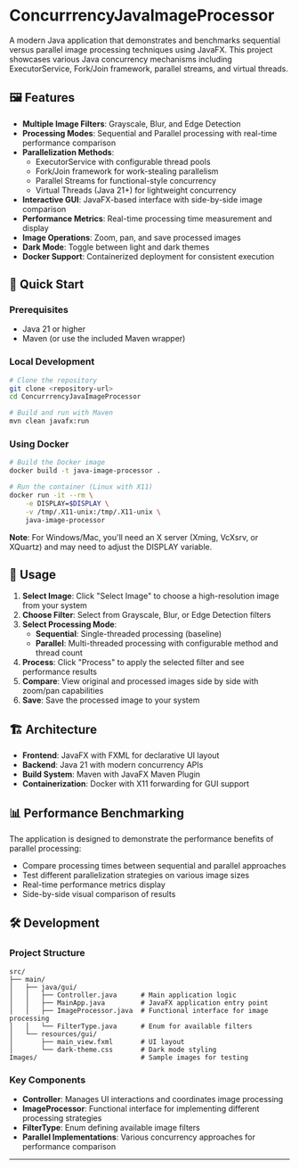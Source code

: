 # ConcurrrencyJavaImageProcessor

A modern Java application that demonstrates and benchmarks sequential versus parallel image processing techniques using JavaFX. This project showcases various Java concurrency mechanisms including ExecutorService, Fork/Join framework, parallel streams, and virtual threads.

## 🖼️ Features

- **Multiple Image Filters**: Grayscale, Blur, and Edge Detection
- **Processing Modes**: Sequential and Parallel processing with real-time performance comparison
- **Parallelization Methods**:
  - ExecutorService with configurable thread pools
  - Fork/Join framework for work-stealing parallelism
  - Parallel Streams for functional-style concurrency
  - Virtual Threads (Java 21+) for lightweight concurrency
- **Interactive GUI**: JavaFX-based interface with side-by-side image comparison
- **Performance Metrics**: Real-time processing time measurement and display
- **Image Operations**: Zoom, pan, and save processed images
- **Dark Mode**: Toggle between light and dark themes
- **Docker Support**: Containerized deployment for consistent execution

## 🚀 Quick Start

### Prerequisites
- Java 21 or higher
- Maven (or use the included Maven wrapper)

### Local Development
```bash
# Clone the repository
git clone <repository-url>
cd ConcurrrencyJavaImageProcessor

# Build and run with Maven
mvn clean javafx:run
```

### Using Docker
```bash
# Build the Docker image
docker build -t java-image-processor .

# Run the container (Linux with X11)
docker run -it --rm \
    -e DISPLAY=$DISPLAY \
    -v /tmp/.X11-unix:/tmp/.X11-unix \
    java-image-processor
```

**Note**: For Windows/Mac, you'll need an X server (Xming, VcXsrv, or XQuartz) and may need to adjust the DISPLAY variable.

## 📖 Usage

1. **Select Image**: Click "Select Image" to choose a high-resolution image from your system
2. **Choose Filter**: Select from Grayscale, Blur, or Edge Detection filters
3. **Select Processing Mode**:
   - **Sequential**: Single-threaded processing (baseline)
   - **Parallel**: Multi-threaded processing with configurable method and thread count
4. **Process**: Click "Process" to apply the selected filter and see performance results
5. **Compare**: View original and processed images side by side with zoom/pan capabilities
6. **Save**: Save the processed image to your system

## 🏗️ Architecture

- **Frontend**: JavaFX with FXML for declarative UI layout
- **Backend**: Java 21 with modern concurrency APIs
- **Build System**: Maven with JavaFX Maven Plugin
- **Containerization**: Docker with X11 forwarding for GUI support

## 📊 Performance Benchmarking

The application is designed to demonstrate the performance benefits of parallel processing:
- Compare processing times between sequential and parallel approaches
- Test different parallelization strategies on various image sizes
- Real-time performance metrics display
- Side-by-side visual comparison of results

## 🛠️ Development

### Project Structure
```
src/
├── main/
│   ├── java/gui/
│   │   ├── Controller.java      # Main application logic
│   │   ├── MainApp.java         # JavaFX application entry point
│   │   ├── ImageProcessor.java  # Functional interface for image processing
│   │   └── FilterType.java      # Enum for available filters
│   └── resources/gui/
│       ├── main_view.fxml       # UI layout
│       └── dark-theme.css       # Dark mode styling
Images/                          # Sample images for testing
```

### Key Components
- **Controller**: Manages UI interactions and coordinates image processing
- **ImageProcessor**: Functional interface for implementing different processing strategies
- **FilterType**: Enum defining available image filters
- **Parallel Implementations**: Various concurrency approaches for performance comparison

---
